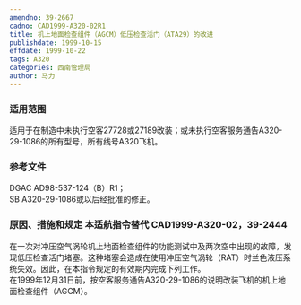 ```yaml
---
amendno: 39-2667  
cadno: CAD1999-A320-02R1  
title: 机上地面检查组件（AGCM）低压检查活门（ATA29）的改进  
publishdate: 1999-10-15  
effdate: 1999-10-22  
tags: A320  
categories: 西南管理局  
author: 马力  
---
```

  
### 适用范围  
适用于在制造中未执行空客27728或27189改装；或未执行空客服务通告A320-29-1086的所有型号，所有线号A320飞机。  
  
<!--more-->  
### 参考文件  
DGAC AD98-537-124（B）R1；  
    SB A320-29-1086或以后经批准的修正。  
  
### 原因、措施和规定 本适航指令替代 CAD1999-A320-02，39-2444  
在一次对冲压空气涡轮机上地面检查组件的功能测试中及两次空中出现的故障，发现低压检查活门堵塞。这种堵塞会造成在使用冲压空气涡轮（RAT）时兰色液压系统失效。因此，在本指令规定的有效期内完成下列工作。  
在1999年12月31日前，按空客服务通告A320-29-1086的说明改装飞机的机上地面检查组件（AGCM）。  
